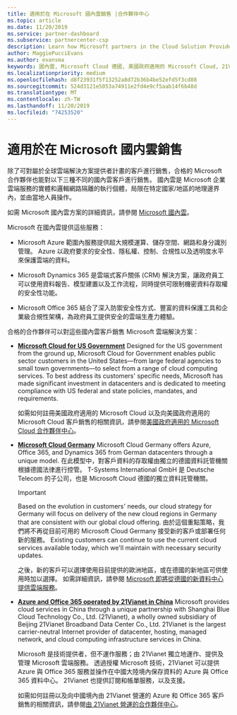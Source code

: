 ```yaml
---
title: 適用於在 Microsoft 國內雲銷售 |合作夥伴中心
ms.topic: article
ms.date: 11/20/2019
ms.service: partner-dashboard
ms.subservice: partnercenter-csp
description: Learn how Microsoft partners in the Cloud Solution Provider program can sell to customers enrolled in supported national clouds.
author: MaggiePucciEvans
ms.author: evansma
keywords: 國內雲, Microsoft Cloud 德國, 美國政府適用的 Microsoft Cloud, 21Vianet, Microsoft Cloud 中國
ms.localizationpriority: medium
ms.openlocfilehash: d8f23931f5f13252a8d72b36b4be52efd5f3cd88
ms.sourcegitcommit: 524d3121e5053a74911e2fd4e9cf5aab14f6b48d
ms.translationtype: MT
ms.contentlocale: zh-TW
ms.lasthandoff: 11/20/2019
ms.locfileid: "74253520"
---
```

# <a name="apply-to-sell-in-microsoft-national-clouds"></a>適用於在 Microsoft 國内雲銷售

除了可對屬於全球雲端解決方案提供者計畫的客戶進行銷售，合格的 Microsoft 合作夥伴也能對以下三種不同的國內雲客戶進行銷售。 國內雲是 Microsoft 企業雲端服務的實體和邏輯網路隔離的執行個體，局限在特定國家/地區的地理邊界內，並由當地人員操作。 

如需 Microsoft 國內雲方案的詳細資訊，請參閱 [Microsoft 國內雲](https://www.microsoft.com/trustcenter/cloudservices/nationalcloud)。

Microsoft 在國內雲提供這些服務：

-   Microsoft Azure 範圍內服務提供超大規模運算、儲存空間、網路和身分識別管理。 Azure 以政府要求的安全性、隱私權、控制、合規性以及透明度水平來保護雲端的資料。

-   Microsoft Dynamics 365 是雲端式客戶關係 (CRM) 解決方案，讓政府員工可以使用資料報告、模型建置以及工作流程，同時提供可限制機密資料存取權的安全性功能。

-   Microsoft Office 365 結合了深入防禦安全性方式、豐富的資料保護工具和企業級合規性架構，為政府員工提供安全的雲端生產力體驗。

合格的合作夥伴可以對這些國內雲客戶銷售 Microsoft 雲端解決方案：

-   [**Microsoft Cloud for US Government**](https://www.microsoft.com/trustcenter/cloudservices/nationalcloud#Microsoft_Cloud_for_US) Designed for the US government from the ground up, Microsoft Cloud for Government enables public sector customers in the United States—from large federal agencies to small town governments—to select from a range of cloud computing services. To best address its customers' specific needs, Microsoft has made significant investment in datacenters and is dedicated to meeting compliance with US federal and state policies, mandates, and requirements. 

    如需如何註冊美國政府適用的 Microsoft Cloud 以及向美國政府適用的 Microsoft Cloud 客戶銷售的相關資訊，請參閱[美國政府適用的 Microsoft Cloud 合作夥伴中心](partner-center-for-microsoft-us-govt-cloud.md)。

-   [**Microsoft Cloud Germany**](https://www.microsoft.com/trustcenter/cloudservices/nationalcloud#Microsoft_Cloud_Germany) Microsoft Cloud Germany offers Azure, Office 365, and Dynamics 365 from German datacenters through a unique model. 在此模型中，對客戶資料的存取權由獨立的德國資料託管機關根據德國法律進行控管。 T-Systems International GmbH 是 Deutsche Telecom 的子公司，也是 Microsoft Cloud 德國的獨立資料託管機關。 

    > [!IMPORTANT]  
    > Based on the evolution in customers' needs, our cloud strategy for Germany will focus on delivery of the new cloud regions in Germany that are consistent with our global cloud offering. 由於這個重點策略，我們將不再從目前可用的 Microsoft Cloud Germany 接受新的客戶或部署任何新的服務。 Existing customers can continue to use the current cloud services available today, which we'll maintain with necessary security updates.
    >  
    > 之後，新的客戶可以選擇使用目前提供的歐洲地區，或在德國的新地區可供使用時加以選擇。 如需詳細資訊，請參閱 [Microsoft 即將從德國的新資料中心提供雲端服務](https://news.microsoft.com/europe/2018/08/31/microsoft-to-deliver-cloud-services-from-new-datacentres-in-germany-in-2019-to-meet-evolving-customer-needs/)。

    
-   [**Azure and Office 365 operated by 21Vianet in China**](https://www.microsoft.com/trustcenter/cloudservices/nationalcloud#Microsoft_Cloud_for_China) Microsoft provides cloud services in China through a unique partnership with Shanghai Blue Cloud Technology Co., Ltd. (21Vianet), a wholly owned subsidiary of Beijing 21Vianet Broadband Data Center Co., Ltd. 21Vianet is the largest carrier-neutral Internet provider of datacenter, hosting, managed network, and cloud computing infrastructure services in China. 

    Microsoft 是技術提供者，但不運作服務；由 21Vianet 獨立地運作、提供及管理 Microsoft 雲端服務。 透過授權 Microsoft 技術，21Vianet 可以提供 Azure 與 Office 365 服務並操作在中國大陸境內保存資料的 Azure 與 Office 365 資料中心。 21Vianet 也提供訂閱和帳單服務，以及支援。

    如需如何註冊以及向中國境內由 21Vianet 營運的 Azure 和 Office 365 客戶銷售的相關資訊，請參閱[由 21Vianet 營運的合作夥伴中心](https://msdn.microsoft.com/partner-china/index)。 